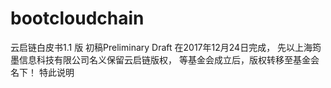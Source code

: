 # bootcloudchain
云启链白皮书1.1 版
初稿Preliminary Draft 在2017年12月24日完成，
先以上海筠墨信息科技有限公司名义保留云启链版权，
等基金会成立后，版权转移至基金会名下！
特此说明
